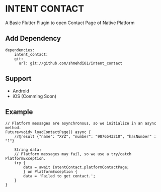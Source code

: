 # INTENT CONTACT

A Basic Flutter Plugin to open Contact Page of Native Platform

## Add Dependency 
    dependencies:
        intent_contact:
        git:
          url: git://github.com/shmehdi01/intent_contact

## Support
 * Android
 * iOS (Comming Soon)


## Example

    // Platform messages are asynchronous, so we initialize in an async method.
    Future<void> loadContactPage() async {
        //@result {"name": "XYZ", "number": "9876543210", "hasNumber" : "1"}
        
        String data;
        // Platform messages may fail, so we use a try/catch PlatformException.
        try {
            data = await IntentContact.platformContactPage;
            } on PlatformException {
            data = 'Failed to get contact.';
        }
    }
